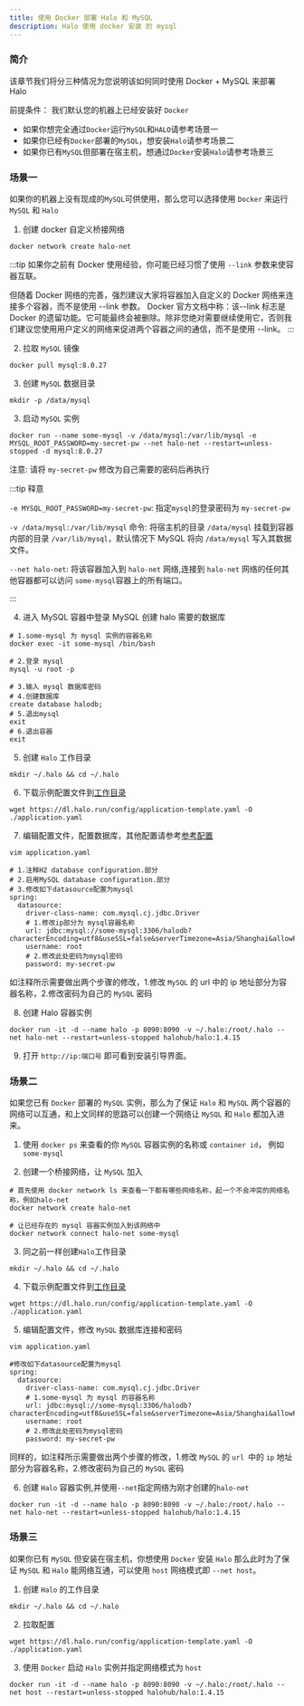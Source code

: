 ```yaml
---
title: 使用 Docker 部署 Halo 和 MySQL
description: Halo 使用 docker 安装 的 mysql
---
```


### 简介

该章节我们将分三种情况为您说明该如何同时使用 Docker + MySQL 来部署 Halo

前提条件： 我们默认您的机器上已经安装好 `Docker`

- 如果你想完全通过`Docker`运行`MySQL`和`HALO`请参考场景一
- 如果你已经有`Docker`部署的`MySQL`，想安装`Halo`请参考场景二
- 如果你已有`MySQL`但部署在宿主机，想通过`Docker`安装`Halo`请参考场景三

### 场景一

如果你的机器上没有现成的`MySQL`可供使用，那么您可以选择使用 `Docker` 来运行 `MySQL` 和 `Halo`

1. 创建 docker 自定义桥接网络

```shell
docker network create halo-net
```

:::tip
如果你之前有 Docker 使用经验，你可能已经习惯了使用 `--link` 参数来使容器互联。

但随着 Docker 网络的完善，强烈建议大家将容器加入自定义的 Docker 网络来连接多个容器，而不是使用 --link 参数。
Docker 官方文档中称：该--link 标志是 Docker 的遗留功能。它可能最终会被删除。除非您绝对需要继续使用它，否则我们建议您使用用户定义的网络来促进两个容器之间的通信，而不是使用 --link。
:::

2. 拉取 `MySQL` 镜像

```shell
docker pull mysql:8.0.27
```

3. 创建 `MySQL` 数据目录

```shell
mkdir -p /data/mysql
```

3. 启动 `MySQL` 实例

```shell
docker run --name some-mysql -v /data/mysql:/var/lib/mysql -e MYSQL_ROOT_PASSWORD=my-secret-pw --net halo-net --restart=unless-stopped -d mysql:8.0.27
```

注意: 请将 `my-secret-pw` 修改为自己需要的密码后再执行

:::tip 释意

`-e MYSQL_ROOT_PASSWORD=my-secret-pw`: 指定`mysql`的登录密码为 `my-secret-pw`

`-v /data/mysql:/var/lib/mysql` 命令: 将宿主机的目录 `/data/mysql` 挂载到容器内部的目录 `/var/lib/mysql`，默认情况下 MySQL 将向 `/data/mysql` 写入其数据文件。

`--net halo-net`: 将该容器加入到 `halo-net` 网络,连接到 `halo-net` 网络的任何其他容器都可以访问 `some-mysql`容器上的所有端口。

:::

4. 进入 MySQL 容器中登录 MySQL 创建 halo 需要的数据库

```shell
# 1.some-mysql 为 mysql 实例的容器名称
docker exec -it some-mysql /bin/bash

# 2.登录 mysql
mysql -u root -p

# 3.输入 mysql 数据库密码
# 4.创建数据库
create database halodb;
# 5.退出mysql
exit
# 6.退出容器
exit
```

5. 创建 `Halo` 工作目录

```
mkdir ~/.halo && cd ~/.halo
```

6. 下载示例配置文件到[工作目录](https://docs.halo.run/getting-started/prepare#工作目录)

```shell
wget https://dl.halo.run/config/application-template.yaml -O ./application.yaml
```

7. 编辑配置文件，配置数据库，其他配置请参考[参考配置](https://docs.halo.run/getting-started/config)

```shell
vim application.yaml

# 1.注释H2 database configuration.部分
# 2.启用MySQL database configuration.部分
# 3.修改如下datasource配置为mysql
spring:
  datasource:
    driver-class-name: com.mysql.cj.jdbc.Driver
    # 1.修改ip部分为 mysql容器名称
    url: jdbc:mysql://some-mysql:3306/halodb?characterEncoding=utf8&useSSL=false&serverTimezone=Asia/Shanghai&allowPublicKeyRetrieval=true
    username: root
    # 2.修改此处密码为mysql密码
    password: my-secret-pw
```

如注释所示需要做出两个步骤的修改，1.修改 `MySQL` 的 url 中的 ip 地址部分为容器名称，2.修改密码为自己的 `MySQL` 密码

8. 创建 Halo 容器实例

```shell
docker run -it -d --name halo -p 8090:8090 -v ~/.halo:/root/.halo --net halo-net --restart=unless-stopped halohub/halo:1.4.15
```

9. 打开 `http://ip:端口号` 即可看到安装引导界面。

### 场景二

如果您已有 `Docker` 部署的 `MySQL` 实例，那么为了保证 `Halo` 和 `MySQL` 两个容器的网络可以互通，和上文同样的思路可以创建一个网络让 `MySQL` 和 `Halo` 都加入进来。

1. 使用 `docker ps` 来查看的你 `MySQL` 容器实例的名称或 `container id`， 例如 `some-mysql`

2. 创建一个桥接网络，让 `MySQL` 加入

```shell
# 首先使用 docker network ls 来查看一下都有哪些网络名称，起一个不会冲突的网络名称，例如halo-net
docker network create halo-net

# 让已经存在的 mysql 容器实例加入到该网络中
docker network connect halo-net some-mysql
```

3. 同之前一样创建`Halo`工作目录

```
mkdir ~/.halo && cd ~/.halo
```

4. 下载示例配置文件到[工作目录](https://docs.halo.run/getting-started/prepare#工作目录)

```shell
wget https://dl.halo.run/config/application-template.yaml -O ./application.yaml
```

5. 编辑配置文件，修改 `MySQL` 数据库连接和密码

```shell
vim application.yaml

#修改如下datasource配置为mysql
spring:
  datasource:
    driver-class-name: com.mysql.cj.jdbc.Driver
    # 1.some-mysql 为 mysql 的容器名称
    url: jdbc:mysql://some-mysql:3306/halodb?characterEncoding=utf8&useSSL=false&serverTimezone=Asia/Shanghai&allowPublicKeyRetrieval=true
    username: root
    # 2.修改此处密码为mysql密码
    password: my-secret-pw
```

同样的，如注释所示需要做出两个步骤的修改，1.修改 `MySQL` 的 `url `中的 `ip` 地址部分为容器名称，2.修改密码为自己的 `MySQL` 密码

6. 创建 `Halo` 容器实例,并使用`--net`指定网络为刚才创建的`halo-net`

```shell
docker run -it -d --name halo -p 8090:8090 -v ~/.halo:/root/.halo --net halo-net --restart=unless-stopped halohub/halo:1.4.15
```

### 场景三

如果你已有 `MySQL` 但安装在宿主机，你想使用 `Docker` 安装 `Halo` 那么此时为了保证 `MySQL` 和 `Halo` 能网络互通，可以使用 `host` 网络模式即 `--net host`。

1. 创建 `Halo` 的工作目录

```shell
mkdir ~/.halo && cd ~/.halo
```
2. 拉取配置
```shell
wget https://dl.halo.run/config/application-template.yaml -O ./application.yaml
```
3. 使用 `Docker` 启动 `Halo` 实例并指定网络模式为 `host`

```shell
docker run -it -d --name halo -p 8090:8090 -v ~/.halo:/root/.halo --net host --restart=unless-stopped halohub/halo:1.4.15
```
